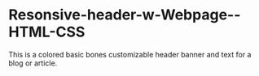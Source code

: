 # Resonsive-header-w-Webpage--HTML-CSS
This is a colored basic bones customizable header banner and text for a blog or article. 
